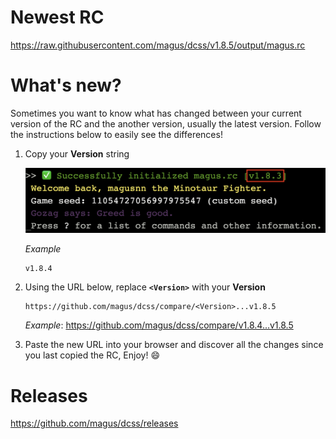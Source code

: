 # Newest RC

https://raw.githubusercontent.com/magus/dcss/v1.8.5/output/magus.rc

# What's new?

Sometimes you want to know what has changed between your current version
of the RC and the another version, usually the latest version.
Follow the instructions below to easily see the differences!

1. Copy your **Version** string

    ![Example screenshot highlighting magus.rc version string](https://raw.githubusercontent.com/magus/dcss/master/static/version-string-example.97956d.png)

    _Example_
    ```
    v1.8.4
    ```

1. Using the URL below, replace **`<Version>`** with your **Version**

    ```
    https://github.com/magus/dcss/compare/<Version>...v1.8.5
    ```
    _Example_: https://github.com/magus/dcss/compare/v1.8.4...v1.8.5

1. Paste the new URL into your browser and discover all the changes since you last copied the RC, Enjoy! 😄


# Releases

https://github.com/magus/dcss/releases

